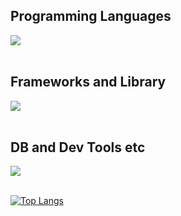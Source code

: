 ## Programming Languages

<img src="https://skillicons.dev/icons?i=html,css,js,php,python" /> <br /><br />

## Frameworks and Library

<img src="https://skillicons.dev/icons?i=sass,wordpress,jquery,tailwindcss,react,laravel," /> <br /><br />

## DB and Dev Tools etc

<img src="https://skillicons.dev/icons?i=mysql,docker,git,github,vscode,linux" /> <br /><br />


[![Top Langs](https://github-readme-stats.vercel.app/api/top-langs/?username=YutoKondo26&theme=github_dark&layout=default)](https://github.com/anuraghazra/github-readme-stats)
